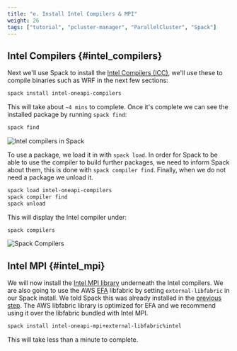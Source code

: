 ```yaml
---
title: "e. Install Intel Compilers & MPI"
weight: 26
tags: ["tutorial", "pcluster-manager", "ParallelCluster", "Spack"]
---
```


## Intel Compilers {#intel_compilers}

Next we'll use Spack to install the [Intel Compilers (ICC)](https://www.intel.com/content/www/us/en/developer/tools/oneapi/toolkits.html), we'll use these to compile binaries such as WRF in the next few sections:

```bash
spack install intel-oneapi-compilers
```

This will take about `~4 mins` to complete. Once it's complete we can see the installed package by running `spack find`:

```bash
spack find
```

![Intel compilers in Spack](/images/pcluster/intel-oneapi-compilers.png)

To use a package, we load it in with `spack load`. In order for Spack to be
able to use the compiler to build further packages, we need to inform Spack
about them, this is done with `spack compiler find`. Finally, when we do not
need a package we unload it.

```bash
spack load intel-oneapi-compilers
spack compiler find
spack unload
```

This will display the Intel compiler under:

```bash
spack compilers
```

![Spack Compilers](/images/pcluster/spack-compilers.png)


## Intel MPI {#intel_mpi}

We will now install the [Intel MPI library](https://www.intel.com/content/www/us/en/developer/tools/oneapi/mpi-library.html) underneath the Intel compilers.
We are also going to use the AWS [EFA](https://aws.amazon.com/hpc/efa/) libfabric by setting `external-libfabric` in our Spack install. We told Spack this was already installed in the [previous step](05-external-packages.html). The AWS libfabric library is optimized for EFA and we recommend using it over the libfabric bundled with Intel MPI.

```bash
spack install intel-oneapi-mpi+external-libfabric%intel
```

This will take less than a minute to complete.
